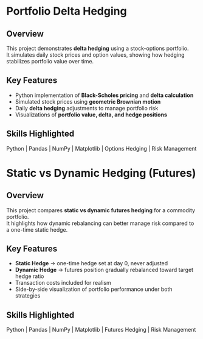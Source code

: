 # Portfolio Delta Hedging

## Overview
This project demonstrates **delta hedging** using a stock-options portfolio.  
It simulates daily stock prices and option values, showing how hedging stabilizes portfolio value over time.

## Key Features
- Python implementation of **Black-Scholes pricing** and **delta calculation**
- Simulated stock prices using **geometric Brownian motion**
- Daily **delta hedging** adjustments to manage portfolio risk
- Visualizations of **portfolio value, delta, and hedge positions**

## Skills Highlighted
Python | Pandas | NumPy | Matplotlib | Options Hedging | Risk Management


# Static vs Dynamic Hedging (Futures)

## Overview
This project compares **static vs dynamic futures hedging** for a commodity portfolio.  
It highlights how dynamic rebalancing can better manage risk compared to a one-time static hedge.

## Key Features
- **Static Hedge** → one-time hedge set at day 0, never adjusted
- **Dynamic Hedge** → futures position gradually rebalanced toward target hedge ratio
- Transaction costs included for realism
- Side-by-side visualization of portfolio performance under both strategies

## Skills Highlighted
Python | Pandas | NumPy | Matplotlib | Futures Hedging | Risk Management


